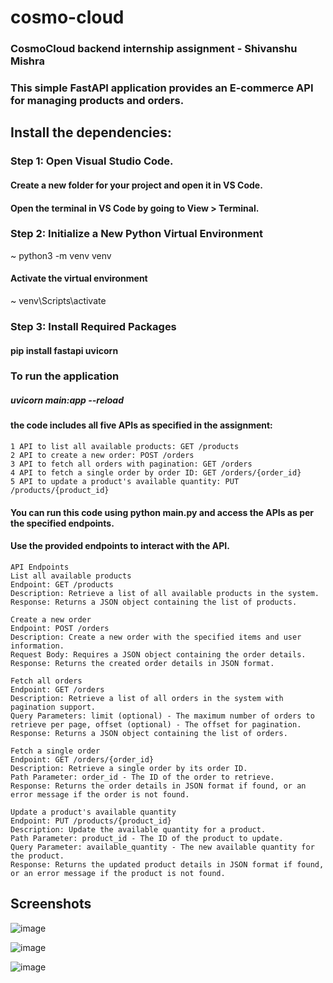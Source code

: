 # cosmo-cloud
### CosmoCloud backend internship assignment - Shivanshu Mishra
### This simple FastAPI application provides an E-commerce API for managing products and orders.

## Install the dependencies:
### Step 1: Open Visual Studio Code.
#### Create a new folder for your project and open it in VS Code.
#### Open the terminal in VS Code by going to View > Terminal.
### Step 2: Initialize a New Python Virtual Environment
~ python3 -m venv venv
#### Activate the virtual environment
~ venv\Scripts\activate
### Step 3: Install Required Packages
#### pip install fastapi uvicorn
### To run the application
##### uvicorn main:app --reload
#### the code includes all five APIs as specified in the assignment:
```
1 API to list all available products: GET /products
2 API to create a new order: POST /orders
3 API to fetch all orders with pagination: GET /orders
4 API to fetch a single order by order ID: GET /orders/{order_id}
5 API to update a product's available quantity: PUT /products/{product_id}
```
#### You can run this code using python main.py and access the APIs as per the specified endpoints.
#### Use the provided endpoints to interact with the API.
```
API Endpoints
List all available products
Endpoint: GET /products
Description: Retrieve a list of all available products in the system.
Response: Returns a JSON object containing the list of products.
```
```
Create a new order
Endpoint: POST /orders
Description: Create a new order with the specified items and user information.
Request Body: Requires a JSON object containing the order details.
Response: Returns the created order details in JSON format.
```
```
Fetch all orders
Endpoint: GET /orders
Description: Retrieve a list of all orders in the system with pagination support.
Query Parameters: limit (optional) - The maximum number of orders to retrieve per page, offset (optional) - The offset for pagination.
Response: Returns a JSON object containing the list of orders.
```
```
Fetch a single order
Endpoint: GET /orders/{order_id}
Description: Retrieve a single order by its order ID.
Path Parameter: order_id - The ID of the order to retrieve.
Response: Returns the order details in JSON format if found, or an error message if the order is not found.
```
```
Update a product's available quantity
Endpoint: PUT /products/{product_id}
Description: Update the available quantity for a product.
Path Parameter: product_id - The ID of the product to update.
Query Parameter: available_quantity - The new available quantity for the product.
Response: Returns the updated product details in JSON format if found, or an error message if the product is not found.
```
## Screenshots
![image](https://github.com/shivanshum/cosmo-cloud/assets/53150676/91f0557c-8539-46aa-83de-1e8769e8d423)

![image](https://github.com/shivanshum/cosmo-cloud/assets/53150676/323b7d27-f12d-4b33-80e1-8a96d4ff551c)

![image](https://github.com/shivanshum/cosmo-cloud/assets/53150676/85ba0fb9-b95a-4680-ad6a-9262db2df5cd)

